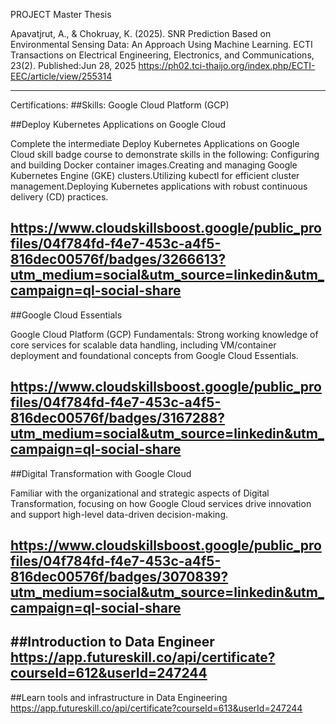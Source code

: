 PROJECT Master Thesis

Apavatjrut, A., & Chokruay, K. (2025).
SNR Prediction Based on Environmental Sensing Data: An Approach Using Machine Learning.
ECTI Transactions on Electrical Engineering, Electronics, and Communications, 23(2).
Published:Jun 28, 2025 https://ph02.tci-thaijo.org/index.php/ECTI-EEC/article/view/255314

--------------------------------------------------------------------------------------------------------------
Certifications:
##Skills: Google Cloud Platform (GCP)

##Deploy Kubernetes Applications on Google Cloud

Complete the intermediate Deploy Kubernetes Applications on Google Cloud skill badge course to demonstrate skills in the following: Configuring and building Docker container images.Creating and managing Google Kubernetes Engine (GKE) clusters.Utilizing kubectl for efficient cluster management.Deploying Kubernetes applications with robust continuous delivery (CD) practices.

https://www.cloudskillsboost.google/public_profiles/04f784fd-f4e7-453c-a4f5-816dec00576f/badges/3266613?utm_medium=social&utm_source=linkedin&utm_campaign=ql-social-share
--------------------------------------------------------------------------------------------------------------

##Google Cloud Essentials

Google Cloud Platform (GCP) Fundamentals: Strong working knowledge of core services for scalable data handling, including VM/container deployment and foundational concepts from Google Cloud Essentials.

https://www.cloudskillsboost.google/public_profiles/04f784fd-f4e7-453c-a4f5-816dec00576f/badges/3167288?utm_medium=social&utm_source=linkedin&utm_campaign=ql-social-share
--------------------------------------------------------------------------------------------------------------

##Digital Transformation with Google Cloud

Familiar with the organizational and strategic aspects of Digital Transformation, focusing on how Google Cloud services drive innovation and support high-level data-driven decision-making.

https://www.cloudskillsboost.google/public_profiles/04f784fd-f4e7-453c-a4f5-816dec00576f/badges/3070839?utm_medium=social&utm_source=linkedin&utm_campaign=ql-social-share
--------------------------------------------------------------------------------------------------------------

##Introduction to Data Engineer
https://app.futureskill.co/api/certificate?courseId=612&userId=247244
--------------------------------------------------------------------------------------------------------------
##Learn tools and infrastructure in Data Engineering
https://app.futureskill.co/api/certificate?courseId=613&userId=247244
